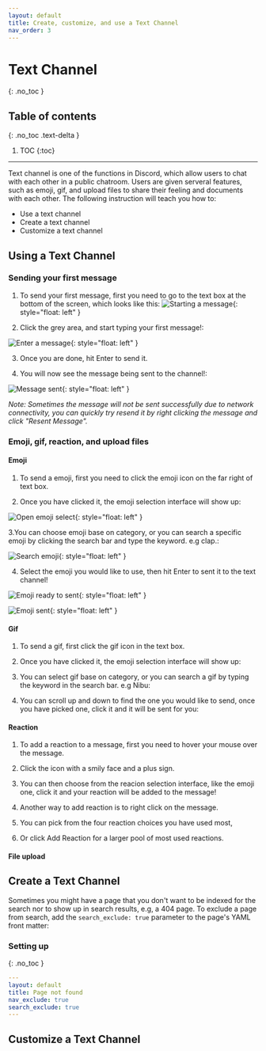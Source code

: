 ```yaml
---
layout: default
title: Create, customize, and use a Text Channel
nav_order: 3
---
```


# Text Channel
{: .no_toc }

## Table of contents
{: .no_toc .text-delta }

1. TOC
{:toc}

---
Text channel is one of the functions in Discord, which allow users to chat with each other in a public chatroom. Users are given serveral features, such as emoji, gif, and upload files to share their feeling and documents with each other. The following instruction will teach you how to:

- Use a text channel
- Create a text channel
- Customize a text channel

## Using a Text Channel

### Sending your first message

1. To send your first message, first you need to go to the text box at the bottom of the screen, which looks like this:
![Starting a message](https://github.com/bobsmithliu/discordfordummies/blob/gh-pages/assets/images/comm-user-doc-pic/text-channel-start-message.PNG?raw=true){: style="float: left" }

2. Click the grey area, and start typing your first message!:

![Enter a message](https://github.com/bobsmithliu/discordfordummies/blob/gh-pages/assets/images/comm-user-doc-pic/text-channel-text-enter.png?raw=true){: style="float: left" }

3. Once you are done, hit Enter to send it.

4. You will now see the message being sent to the channel!:

![Message sent](https://github.com/bobsmithliu/discordfordummies/blob/gh-pages/assets/images/comm-user-doc-pic/text-channel-msg-sent.png?raw=true){: style="float: left" }


_Note: Sometimes the message will not be sent successfully due to network connectivity, you can quickly try resend it by right clicking the message and click "Resent Message"._

### Emoji, gif, reaction, and upload files

#### Emoji

1. To send a emoji, first you need to click the emoji icon on the far right of text box.

2. Once you have clicked it, the emoji selection interface will show up:

![Open emoji select](https://github.com/bobsmithliu/discordfordummies/blob/gh-pages/assets/images/comm-user-doc-pic/text-channel-emoji.png?raw=true){: style="float: left" }

3.You can choose emoji base on category, or you can search a specific emoji by clicking the search bar and type the keyword. e.g clap.:

![Search emoji](https://github.com/bobsmithliu/discordfordummies/blob/gh-pages/assets/images/comm-user-doc-pic/text-channel-emoji-search.png?raw=true){: style="float: left" }

4. Select the emoji you would like to use, then hit Enter to sent it to the text channel!

![Emoji ready to sent](https://github.com/bobsmithliu/discordfordummies/blob/gh-pages/assets/images/comm-user-doc-pic/text-channel-emoji-ready-to-send.png?raw=true){: style="float: left" }

![Emoji sent](https://github.com/bobsmithliu/discordfordummies/blob/gh-pages/assets/images/comm-user-doc-pic/text-channel-emoji-sent.png?raw=true){: style="float: left" }




#### Gif

1. To send a gif, first click the gif icon in the text box.

2. Once you have clicked it, the emoji selection interface will show up:

3. You can select gif base on category, or you can search a gif by typing the keyword in the search bar. e.g Nibu:

4. You can scroll up and down to find the one you would like to send, once you have picked one, click it and it will be sent for you:

#### Reaction

1. To add a reaction to a message, first you need to hover your mouse over the message.

2. Click the icon with a smily face and a plus sign.

3. You can then choose from the reacion selection interface, like the emoji one, click it and your reaction will be added to the message!

4. Another way to add reaction is to right click on the message.

5. You can pick from the four reaction choices you have used most, 

6. Or click Add Reaction for a larger pool of most used reactions.

#### File upload

## Create a Text Channel

Sometimes you might have a page that you don't want to be indexed for the search nor to show up in search results, e.g, a 404 page. To exclude a page from search, add the `search_exclude: true` parameter to the page's YAML front matter:

### Setting up
{: .no_toc }

```yaml
---
layout: default
title: Page not found
nav_exclude: true
search_exclude: true
---
```
## Customize a Text Channel
